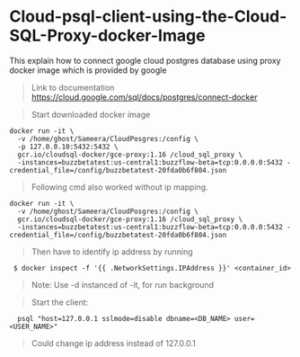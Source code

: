 # Cloud-psql-client-using-the-Cloud-SQL-Proxy-docker-Image
This explain how to connect google cloud postgres database using proxy docker image which is provided by google

>Link to documentation
https://cloud.google.com/sql/docs/postgres/connect-docker

>Start downloaded docker image
```
docker run -it \
  -v /home/ghost/Sameera/CloudPosgres:/config \
  -p 127.0.0.10:5432:5432 \
  gcr.io/cloudsql-docker/gce-proxy:1.16 /cloud_sql_proxy \
  -instances=buzzbetatest:us-central1:buzzflow-beta=tcp:0.0.0.0:5432 -credential_file=/config/buzzbetatest-20fda0b6f804.json
```

> Following cmd also worked without ip mapping.
```
docker run -it \
  -v /home/ghost/Sameera/CloudPosgres:/config \
  gcr.io/cloudsql-docker/gce-proxy:1.16 /cloud_sql_proxy \
  -instances=buzzbetatest:us-central1:buzzflow-beta=tcp:0.0.0.0:5432 -credential_file=/config/buzzbetatest-20fda0b6f804.json
```

>Then have to identify ip address by running
```
 $ docker inspect -f '{{ .NetworkSettings.IPAddress }}' <container_id>
```

>Note: Use -d instanced of -it, for run background


>Start the client:
```
  psql "host=127.0.0.1 sslmode=disable dbname=<DB_NAME> user=<USER_NAME>"
```
>Could change ip address instead of 127.0.0.1
